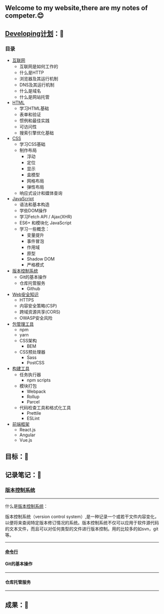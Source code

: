 ## Welcome to my website,there are my notes of competer.:blush:
## [Developing计划](https://github.com/kamranahmedse/developer-roadmap/tree/master/translations/chinese)：:triangular_flag_on_post:
### <a name="index"/>目录
* [互联网](#Internet)
    * 互联网是如何工作的  
    * 什么是HTTP  
    * 浏览器及其运行机制  
    * DNS及其运行机制  
    * 什么是域名  
    * 什么是网站托管  
* [HTML](./HTML&CSS/README.md)  
    * 学习HTML基础  
    * 表单和验证  
    * 惯例和最佳实践  
    * 可访问性  
    * 搜索引擎优化基础  
* [CSS](./HTML&CSS/README.md)  
    * 学习CSS基础  
    * 制作布局  
        * 浮动  
        * 定位  
        * 显示  
        * 盒模型  
        * 网格布局  
        * 弹性布局  
    * 响应式设计和媒体查询  
* [JavaScript](#JavaScript)  
    * 语法和基本构造  
    * 学些DOM操作  
    * 学习Fetch API / Ajax(XHR)  
    * ES6+ 和模块化 JavaScript  
    * 学习一些概念：
        * 变量提升  
        * 事件冒泡  
        * 作用域  
        * 原型  
        * Shadow DOM
        * 严格模式  
* [版本控制系统](#version)  
    * Git的基本操作  
    * 仓库托管服务  
        * Github  
* [Web安全知识](#Web)
    * HTTPS   
    * 内容安全策略(CSP)  
    * 跨域资源共享(CORS) 
    * OWASP安全风险  
* [包管理工具](#bao)  
    - npm  
    - yarn  
    * CSS架构  
        * BEM   
    * CSS预处理器  
        * Sass  
        * PostCSS  
* [构建工具](#tool)  
    - 任务执行器  
        + npm scripts  
    - 模块打包  
        + Webpack
        + Rollup
        + Parcel  
    - 代码检查工具和格式化工具  
        + Prettile
        + ESLint
* [前端框架](#fend)
    * React.js
    * Angular
    * Vue.js 
## 目标：:triangular_flag_on_post:

## 记录笔记：:triangular_flag_on_post:
### <a name="version">[版本控制系统](https://www.git-tower.com/learn/git/ebook/cn/command-line/basics/what-is-version-control/)
***
什么是[版本控制系统](https://zh.wikipedia.org/wiki/%E7%89%88%E6%9C%AC%E6%8E%A7%E5%88%B6)：  
  
版本控制系统（version control system）,是一种记录一个或若干文件内容变化，以便将来查阅特定版本修订情况的系统。版本控制系统不仅可以应用于软件源代码的文本文件，而且可以对任何类型的文件进行版本控制。用的比较多的如svn，git等。
***
#### [命令行](./Internet/README.md)
#### Git的基本操作
***
#### 仓库托管服务    
***
## 成果：:triangular_flag_on_post:
